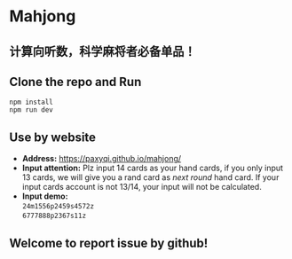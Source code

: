 # Mahjong

## 计算向听数，科学麻将者必备单品！

## Clone the repo and Run

`npm install`  
`npm run dev`

## Use by website

- **Address:** https://paxyqi.github.io/mahjong/
- **Input attention:** Plz input 14 cards as your hand cards, if you only input 13 cards, we will give you a rand card as _next round_ hand card. If your input cards account is not 13/14, your input will not be calculated.
- **Input demo:**  
  `24m1556p2459s4572z`  
  `6777888p2367s11z`

## Welcome to report issue by github!

